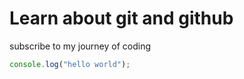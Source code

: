 # Learn about git and github

subscribe to my journey of coding

```javascript
console.log("hello world");
```
